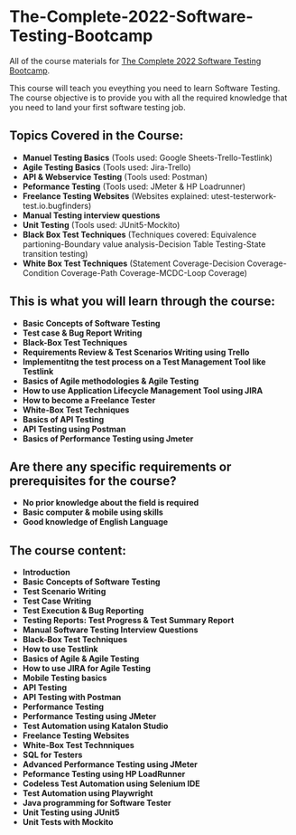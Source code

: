 # The-Complete-2022-Software-Testing-Bootcamp
All of the course materials for [The Complete 2022 Software Testing Bootcamp](https://www.udemy.com/course/testerbootcamp/). 

This course will teach you eveything you need to learn Software Testing. The course objective is to provide you with all the required knowledge that you need to land your first software testing job. 

## Topics Covered in the Course: 
-  **Manuel Testing Basics** (Tools used: Google Sheets-Trello-Testlink)
-  **Agile Testing Basics** (Tools used: Jira-Trello)
-  **API & Webservice Testing** (Tools used: Postman)
-  **Peformance Testing** (Tools used: JMeter & HP Loadrunner)
-  **Freelance Testing Websites** (Websites explained: utest-testerwork-test.io.bugfinders)
-  **Manual Testing interview questions** 
-  **Unit Testing** (Tools used: JUnit5-Mockito)
-  **Black Box Test Techniques** (Techniques covered: Equivalence partioning-Boundary value analysis-Decision Table Testing-State transition testing)
-  **White Box Test Techniques** (Statement Coverage-Decision Coverage-Condition Coverage-Path Coverage-MCDC-Loop Coverage)

## This is what you will learn through the course: 
- **Basic Concepts of Software Testing**
- **Test case & Bug Report Writing**
- **Black-Box Test Techniques**
- **Requirements Review & Test Scenarios Writing using Trello**
- **Implementitng the test process on a Test Management Tool like Testlink**
- **Basics of Agile methodologies & Agile Testing** 
- **How to use Application Lifecycle Management Tool using JIRA**
- **How to become a Freelance Tester**
- **White-Box Test Techniques**
- **Basics of API Testing**
- **API Testing using Postman**
- **Basics of Performance Testing using Jmeter**

## Are there any specific requirements or prerequisites for the course? 
- **No prior knowledge about the field is required**
- **Basic computer & mobile using skills**
- **Good knowledge of English Language**

## The course content:
- **Introduction**
- **Basic Concepts of Software Testing**
- **Test Scenario Writing**
- **Test Case Writing**
- **Test Execution & Bug Reporting**
- **Testing Reports: Test Progress & Test Summary Report**
- **Manual Software Testing Interview Questions**
- **Black-Box Test Techniques**
- **How to use Testlink**
- **Basics of Agile & Agile Testing**
- **How to use JIRA for Agile Testing**
- **Mobile Testing basics**
- **API Testing**
- **API Testing with Postman**
- **Performance Testing**
- **Performance Testing using JMeter**
- **Test Automation using Katalon Studio**
- **Freelance Testing Websites**
- **White-Box Test Technniques**
- **SQL for Testers**
- **Advanced Performance Testing using JMeter**
- **Peformance Testing using HP LoadRunner**
- **Codeless Test Automation using Selenium IDE**
- **Test Automation using Playwright**
- **Java programming for Software Tester**
- **Unit Testing using JUnit5**
- **Unit Tests with Mockito**
